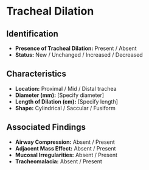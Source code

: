 
# Tracheal Dilation

## Identification

- **Presence of Tracheal Dilation:** Present / Absent
- **Status:** New / Unchanged / Increased / Decreased

## Characteristics

- **Location:** Proximal / Mid / Distal trachea
- **Diameter (mm):** [Specify diameter]
- **Length of Dilation (cm):** [Specify length]
- **Shape:** Cylindrical / Saccular / Fusiform

## Associated Findings

- **Airway Compression:** Absent / Present
- **Adjacent Mass Effect:** Absent / Present
- **Mucosal Irregularities:** Absent / Present
- **Tracheomalacia:** Absent / Present
